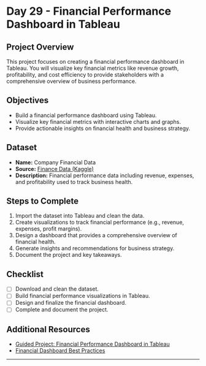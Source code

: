 # Day 29 - Financial Performance Dashboard in Tableau

## Project Overview
This project focuses on creating a financial performance dashboard in Tableau. You will visualize key financial metrics like revenue growth, profitability, and cost efficiency to provide stakeholders with a comprehensive overview of business performance.

## Objectives
- Build a financial performance dashboard using Tableau.
- Visualize key financial metrics with interactive charts and graphs.
- Provide actionable insights on financial health and business strategy.

## Dataset
- **Name:** Company Financial Data
- **Source:** [Finance Data (Kaggle)](https://www.kaggle.com/datasets/timoboz/finance-data)
- **Description:** Financial performance data including revenue, expenses, and profitability used to track business health.

## Steps to Complete
1. Import the dataset into Tableau and clean the data.
2. Create visualizations to track financial performance (e.g., revenue, expenses, profit margins).
3. Design a dashboard that provides a comprehensive overview of financial health.
4. Generate insights and recommendations for business strategy.
5. Document the project and key takeaways.

## Checklist
- [ ] Download and clean the dataset.
- [ ] Build financial performance visualizations in Tableau.
- [ ] Design and finalize the financial dashboard.
- [ ] Complete and document the project.

## Additional Resources
- [Guided Project: Financial Performance Dashboard in Tableau](https://www.coursera.org/learn/financial-dashboard-tableau)
- [Financial Dashboard Best Practices](https://www.tableau.com/learn/articles/financial-dashboard-best-practices)
****
